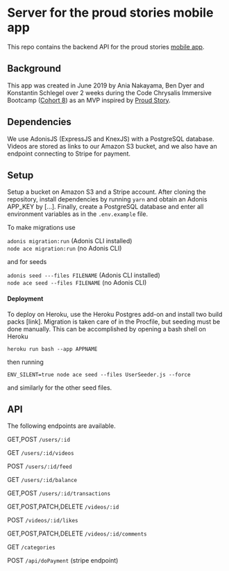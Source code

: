 # Server for the proud stories mobile app

This repo contains the backend API for the proud stories [mobile app](https://github.com/proud-stories/proud-stories-backend).

## Background

This app was created in June 2019 by Ania Nakayama, Ben Dyer and Konstantin Schlegel over 2 weeks during the Code Chrysalis Immersive Bootcamp ([Cohort 8](https://medium.com/code-chrysalis/code-chrysalis-cohort-8-student-introductions-ba8980e6c3f8)) as an MVP inspired by [Proud Story](http://proud-story.com/en/homepage/).

## Dependencies

We use AdonisJS (ExpressJS and KnexJS) with a PostgreSQL database. Videos are stored as links to our Amazon S3 bucket, and we also have an endpoint connecting to Stripe for payment.

## Setup

Setup a bucket on Amazon S3 and a Stripe account. After cloning the repository, install dependencies by running `yarn` and obtain an Adonis APP_KEY by [...]. Finally, create a PostgreSQL database and enter all environment variables as in the `.env.example` file.

To make migrations use

```adonis migration:run``` (Adonis CLI installed) <br>
```node ace migration:run``` (no Adonis CLI)

and for seeds

```adonis seed ---files FILENAME``` (Adonis CLI installed)<br>
```node ace seed --files FILENAME``` (no Adonis CLI)

#### Deployment

To deploy on Heroku, use the Heroku Postgres add-on and install two build packs [link]. Migration is taken care of in the Procfile, but seeding must be done manually. This can be accomplished by opening a bash shell on Heroku

```heroku run bash --app APPNAME```

then running

```ENV_SILENT=true node ace seed --files UserSeeder.js --force```

and similarly for the other seed files.


## API

The following endpoints are available.

GET,POST ```/users/:id```

GET ```/users/:id/videos```

POST ```/users/:id/feed```

GET ```/users/:id/balance```

GET,POST ```/users/:id/transactions```

GET,POST,PATCH,DELETE ```/videos/:id```

POST ```/videos/:id/likes```

GET,POST,PATCH,DELETE ```/videos/:id/comments```

GET ```/categories```

POST ```/api/doPayment``` (stripe endpoint)
